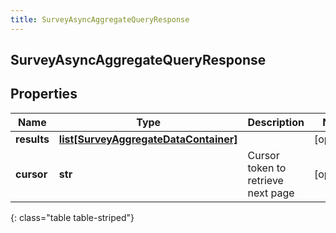 ```yaml
---
title: SurveyAsyncAggregateQueryResponse
---
```

## SurveyAsyncAggregateQueryResponse

## Properties

|Name | Type | Description | Notes|
|------------ | ------------- | ------------- | -------------|
| **results** | [**list[SurveyAggregateDataContainer]**](SurveyAggregateDataContainer.html) |  | [optional] |
| **cursor** | **str** | Cursor token to retrieve next page | [optional] |
{: class="table table-striped"}


